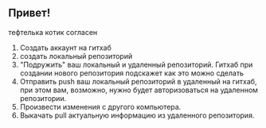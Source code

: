 ## Привет!

тефтелька котик
согласен

1. Создать аккаунт на гитхаб
2. создать локальный репозиторий
3. "Подружить" ваш локальный и удаленный репозиторий. Гитхаб при создании нового репозитория подскажет как это можно сделать
4. Отправить push ваш локальный репозиторий в удаленный на гитхаб, при этом вам, возможно, нужно будет авторизоваться на удаленном репозитории.
5. Произвести изменения с другого компьютера.
6. Выкачать pull актуальную информацию из удаленного репозитория.